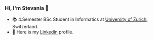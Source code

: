 ### Hi, I'm Stevania 👋

- 📚 4.Semester BSc Student in Informatics at [University of Zurich](https://www.uzh.ch/cmsssl/en.html), Switzerland.
- 👤 Here is my [Linkedin](https://www.linkedin.com/in/stevania-frutiger-371a5b222/) profile.
